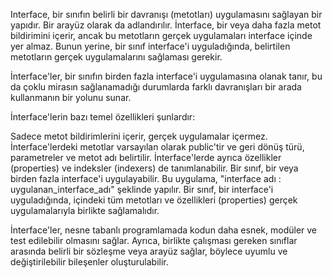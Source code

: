 Interface, bir sınıfın belirli bir davranışı (metotları) uygulamasını sağlayan bir yapıdır. Bir arayüz olarak da adlandırılır. İnterface, bir veya daha fazla metot bildirimini içerir, ancak bu metotların gerçek uygulamaları interface içinde yer almaz. Bunun yerine, bir sınıf interface'i uyguladığında, belirtilen metotların gerçek uygulamalarını sağlaması gerekir.

İnterface'ler, bir sınıfın birden fazla interface'i uygulamasına olanak tanır, bu da çoklu mirasın sağlanamadığı durumlarda farklı davranışları bir arada kullanmanın bir yolunu sunar.

İnterface'lerin bazı temel özellikleri şunlardır:

Sadece metot bildirimlerini içerir, gerçek uygulamalar içermez.
İnterface'lerdeki metotlar varsayılan olarak public'tir ve geri dönüş türü, parametreler ve metot adı belirtilir.
İnterface'lerde ayrıca özellikler (properties) ve indeksler (indexers) de tanımlanabilir.
Bir sınıf, bir veya birden fazla interface'i uygulayabilir. Bu uygulama, "interface adı : uygulanan_interface_adı" şeklinde yapılır.
Bir sınıf, bir interface'i uyguladığında, içindeki tüm metotları ve özellikleri (properties) gerçek uygulamalarıyla birlikte sağlamalıdır.


İnterface'ler, nesne tabanlı programlamada kodun daha esnek, modüler ve test edilebilir olmasını sağlar. Ayrıca, birlikte çalışması gereken sınıflar arasında belirli bir sözleşme veya arayüz sağlar, böylece uyumlu ve değiştirilebilir bileşenler oluşturulabilir.
